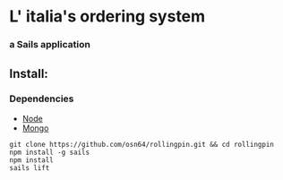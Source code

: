 # L' italia's ordering system

### a Sails application

## Install:

### Dependencies

+ [Node](http://nodejs.org/)
+ [Mongo](http://www.mongodb.org/)

```
git clone https://github.com/osn64/rollingpin.git && cd rollingpin
npm install -g sails
npm install
sails lift
```